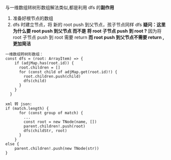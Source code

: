 与一维数组转树形数组解法类似,都是利用 dfs 的**副作用**

1. 准备好根节点的数组
2. dfs 时建立节点，将 新的 root push 到父节点，孩子节点同样 dfs
   **疑问：这里为什么要 root push 到父节点 而不是 将 root 子节点 push 到 root ?**
   因为将 root 子节点 push 到 root 需要 return
   **而 root push 到父节点不需要 return ,更加简洁**

```JS
一维数组转树形数组：
const dfs = (root: ArrayItem) => {
    if (adjMap.has(root.id)) {
      root.children = []
      for (const child of adjMap.get(root.id)!) {
        root.children.push(child)
        dfs(child)
      }
    }
  }

xml 转 json:
if (match.length) {
      for (const group of match) {
        ...
        const root = new TNode(name, [])
        parent.children!.push(root)
        dfs(childStr, root)
      }
    }
else {
    parent.children!.push(new TNode(str))
}
```
